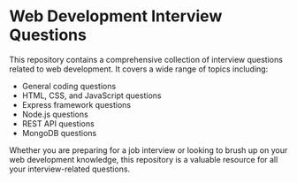 # Web Development Interview Questions

This repository contains a comprehensive collection of interview questions related to web development. It covers a wide range of topics including:

- General coding questions
- HTML, CSS, and JavaScript questions
- Express framework questions
- Node.js questions
- REST API questions
- MongoDB questions

Whether you are preparing for a job interview or looking to brush up on your web development knowledge, this repository is a valuable resource for all your interview-related questions.

